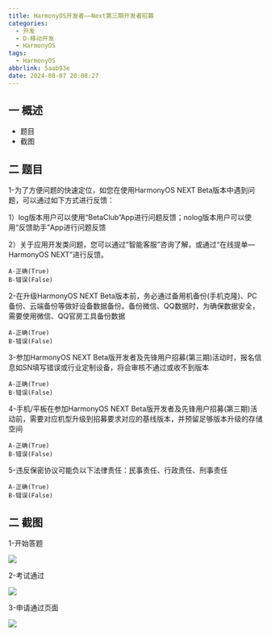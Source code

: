 ```yaml
---
title: HarmonyOS开发者——Next第三期开发者招募
categories:
  - 开发
  - D-移动开发
  - HarmonyOS
tags:
  - HarmonyOS
abbrlink: 5aab93e
date: 2024-08-07 20:08:27
---
```

## 一 概述

* 题目
* 截图

<!--more-->

## 二 题目

1-为了方便问题的快速定位，如您在使用HarmonyOS NEXT Beta版本中遇到问题，可以通过如下方式进行反馈：

1）log版本用户可以使用“BetaClub”App进行问题反馈；nolog版本用户可以使用“反馈助手”App进行问题反馈

2）关于应用开发类问题，您可以通过“智能客服”咨询了解，或通过“在线提单—HarmonyOS NEXT”进行反馈。

```
A-正确(True)
B-错误(False)
```

2-在升级HarmonyOS NEXT Beta版本前，务必通过备用机备份(手机克隆)、PC备份、云端备份等做好设备数据备份。备份微信、QQ数据时，为确保数据安全，需要使用微信、QQ官房工具备份数据

```
A-正确(True)
B-错误(False)
```

3-参加HarmonyOS NEXT Beta版开发者及先锋用户招募(第三期)活动时，报名信息如SN填写错误或行业定制设备，将会审核不通过或收不到版本

```
A-正确(True)
B-错误(False)
```

4-手机/平板在参加HarmonyOS NEXT Beta版开发者及先锋用户招募(第三期)活动前，需要对应机型升级到招募要求对应的基线版本，并预留足够版本升级的存储空间

```
A-正确(True)
B-错误(False)
```

5-违反保密协议可能负以下法律责任：民事责任、行政责任、刑事责任

```
A-正确(True)
B-错误(False)
```

## 二 截图

1-开始答题

![][1]

2-考试通过

![][2]

3-申请通过页面

![][3]



[1]:https://cdn.jsdelivr.net/gh/PGzxc/CDN/blog-hmos/hmos-next-beta3-answer.png
[2]:https://cdn.jsdelivr.net/gh/PGzxc/CDN/blog-hmos/hmos-next-beta3-pass.png
[3]:https://cdn.jsdelivr.net/gh/PGzxc/CDN/blog-hmos/hmos-next-beta3-pass-page.png